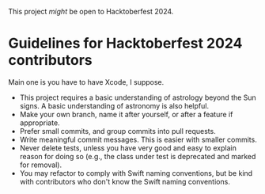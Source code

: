 This project *might* be open to Hacktoberfest 2024.

#  Guidelines for Hacktoberfest 2024 contributors

Main one is you have to have Xcode, I suppose.

* This project requires a basic understanding of astrology beyond the Sun signs. 
A basic understanding of astronomy is also helpful.
* Make your own branch, name it after yourself, or after a feature if 
appropriate.
* Prefer small commits, and group commits into pull requests.
* Write meaningful commit messages. This is easier with smaller commits.
* Never delete tests, unless you have very good and easy to explain reason for 
doing so (e.g., the class under test is deprecated and marked for removal).
* You may refactor to comply with Swift naming conventions, but be kind with 
contributors who don't know the Swift naming conventions.
